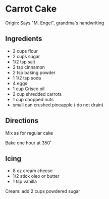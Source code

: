 # Carrot Cake

Origin: Says "M. Engel", grandma's handwriting

## Ingredients

- 2 cups flour
- 2 cups sugar
- 1/2 tsp salt
- 2 tsp cinnamon
- 2 tsp baking powder
- 1 1/2 tsp soda
- 4 eggs
- 1 cup Crisco oil
- 2 cup shredded carrots
- 1 cup chopped nuts
- small can crushed pineapple ( do not drain)

## Directions

Mix as for regular cake

Bake one hour at 350˚

## Icing

- 8 oz cream cheese
- 1/2 stick oleo or butter
- 1 tsp vanilla

Cream: add 2 cups powdered sugar